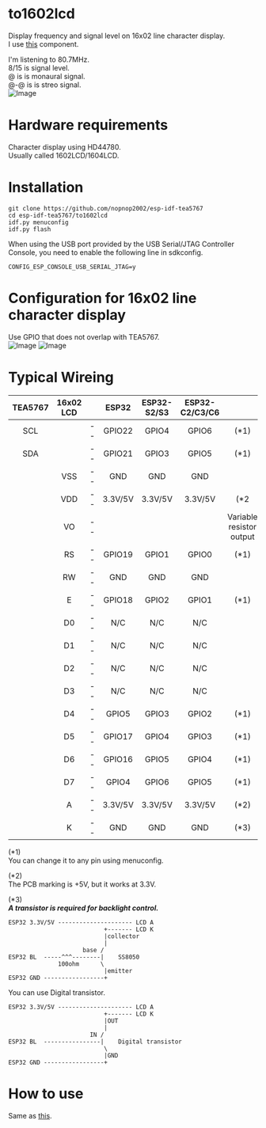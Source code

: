 # to1602lcd
Display frequency and signal level on 16x02 line character display.   
I use [this](https://github.com/UncleRus/esp-idf-lib/tree/master/components/hd44780) component.

I'm listening to 80.7MHz.   
8/15 is signal level.   
@ is is monaural signal.   
@-@ is is streo signal.   
![Image](https://github.com/user-attachments/assets/fa2a27e0-bcf0-425c-b633-53eeb1902ceb)

# Hardware requirements
Character display using HD44780.   
Usually called 1602LCD/1604LCD.   

# Installation
```
git clone https://github.com/nopnop2002/esp-idf-tea5767
cd esp-idf-tea5767/to1602lcd
idf.py menuconfig
idf.py flash
```

When using the USB port provided by the USB Serial/JTAG Controller Console, you need to enable the following line in sdkconfig.   
```
CONFIG_ESP_CONSOLE_USB_SERIAL_JTAG=y
```


# Configuration for 16x02 line character display
Use GPIO that does not overlap with TEA5767.   
![Image](https://github.com/user-attachments/assets/ee025a5a-3be4-41d3-a7b3-b980f9003a20)
![Image](https://github.com/user-attachments/assets/b4fbb81a-4325-4bc9-b97f-c89d6cb0920b)

# Typical Wireing
|TEA5767|16x02 LCD||ESP32|ESP32-S2/S3|ESP32-C2/C3/C6||
|:-:|:-:|:-:|:-:|:-:|:-:|:-:|
|SCL||--|GPIO22|GPIO4|GPIO6|(*1)|
|SDA||--|GPIO21|GPIO3|GPIO5|(*1)|
||VSS|--|GND|GND|GND||
||VDD|--|3.3V/5V|3.3V/5V|3.3V/5V|(*2|
||VO|--||||Variable resistor output|
||RS|--|GPIO19|GPIO1|GPIO0|(*1)|
||RW|--|GND|GND|GND||
||E|--|GPIO18|GPIO2|GPIO1|(*1)|
||D0|--|N/C|N/C|N/C||
||D1|--|N/C|N/C|N/C||
||D2|--|N/C|N/C|N/C||
||D3|--|N/C|N/C|N/C||
||D4|--|GPIO5|GPIO3|GPIO2|(*1)|
||D5|--|GPIO17|GPIO4|GPIO3|(*1)|
||D6|--|GPIO16|GPIO5|GPIO4|(*1)|
||D7|--|GPIO4|GPIO6|GPIO5|(*1)|
||A|--|3.3V/5V|3.3V/5V|3.3V/5V|(*2)|
||K|--|GND|GND|GND|(*3)|

(*1)   
You can change it to any pin using menuconfig.   

(*2)   
The PCB marking is +5V, but it works at 3.3V.   

(*3)   
___A transistor is required for backlight control.___   
```
ESP32 3.3V/5V --------------------- LCD A
                           +------- LCD K
                           |collector
                           |
                     base /
ESP32 BL  -----^^^--------|    SS8050
              100ohm      \
                           |emitter
ESP32 GND -----------------+
```

You can use Digital transistor.   
```
ESP32 3.3V/5V --------------------- LCD A
                           +------- LCD K
                           |OUT
                           |
                       IN /
ESP32 BL  ----------------|    Digital transistor
                           \
                           |GND
ESP32 GND -----------------+
```


# How to use   
Same as [this](https://github.com/nopnop2002/esp-idf-tea5767/tree/main/withKeys).   
